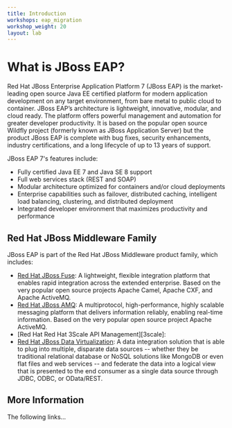```yaml
---
title: Introduction
workshops: eap_migration
workshop_weight: 20
layout: lab
---
```


# What is JBoss EAP?

Red Hat JBoss Enterprise Application Platform 7 (JBoss EAP) is the market-leading open source Java EE certified platform for modern application development on any target environment, from bare metal to public cloud to container. JBoss EAP’s architecture is lightweight, innovative, modular, and cloud ready. The platform offers powerful management and automation for greater developer productivity. It is based on the popular open source Wildfly project (formerly known as
JBoss Application Server) but the product JBoss EAP is complete with bug fixes, security enhancements, industry certifications, and a long lifecycle of up to 13 years of support.

JBoss EAP 7's features include:
* Fully certified Java EE 7 and Java SE 8 support
* Full web services stack (REST and SOAP)
* Modular architecture optimized for containers and/or cloud deployments
* Enterprise capabilities such as failover, distributed caching, intelligent load balancing, clustering, and distributed deployment
* Integrated developer environment that maximizes productivity and performance

## Red Hat JBoss Middleware Family

JBoss EAP is part of the Red Hat JBoss Middleware product family, which includes:
* [Red Hat JBoss Fuse][fuse]: A lightweight, flexible integration platform that enables rapid integration across the extended enterprise. Based on the very popular open source projects Apache Camel, Apache CXF, and Apache ActiveMQ.
* [Red Hat JBoss AMQ][amq]: A multiprotocol, high-performance, highly scalable messaging platform that delivers information reliably, enabling real-time information. Based on the very popular open source project Apache ActiveMQ.
* [Red Hat Red Hat 3Scale API Management][3scale]:
* [Red Hat JBoss Data Virtualization][datavirt]: A data integration solution that is able to plug into multiple, disparate data sources -- whether they be traditional relational database or NoSQL solutions like MongoDB or even flat files and web services -- and federate the data into a logical view that is presented to the end consumer as a single data source through JDBC, ODBC, or OData/REST.

[fuse]: https://www.redhat.com/en/technologies/jboss-middleware/fuse
[amq]: https://www.redhat.com/en/technologies/jboss-middleware/amq
[datavirt]: https://www.redhat.com/en/technologies/jboss-middleware/data-virtualization

## More Information

The following links...
